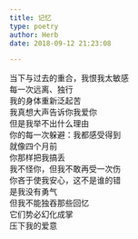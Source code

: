 ```yaml
---  
title: 记忆  
type: poetry  
author: Herb  
date: 2018-09-12 21:23:08  

---  
```

当下与过去的重合，我恨我太敏感  
每一次远离、独行  
我的身体重新泛起苦    
我真想大声告诉你我爱你  
但是我举不出什么理由  
你的每一次躲避：我都感受得到  
就像四个月前  
你那样把我搞丢    
我不怪你，但我不敢再受一次伤  
你吝于使我安心，这不是谁的错  
是我没有勇气    
但我不能独吞那些回忆  
它们势必幻化成掌  
压下我的爱意  
